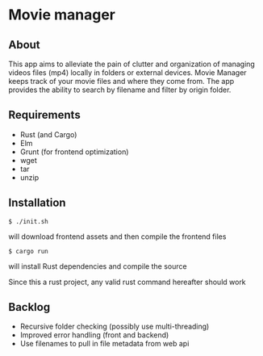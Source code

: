# Movie manager

## About

This app aims to alleviate the pain of clutter and organization of managing videos files (mp4) locally in folders or external devices.
Movie Manager keeps track of your movie files and where they come from. The app provides the ability to search by filename and filter by origin folder.

## Requirements

- Rust (and Cargo)
- Elm
- Grunt (for frontend optimization)
- wget
- tar
- unzip


## Installation

`$ ./init.sh`

will download frontend assets and then compile the frontend files

`$ cargo run`

will install Rust dependencies and compile the source

Since this a rust project, any valid rust command hereafter should work

## Backlog

- Recursive folder checking (possibly use multi-threading)
- Improved error handling (front and backend)
- Use filenames to pull in file metadata from web api